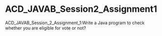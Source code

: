 # ACD_JAVAB_Session2_Assignment1
ACD_JAVAB_Session_2_Assignment_1:Write a Java program to check whether you are eligible for vote or not?
